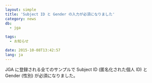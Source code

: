 ```yaml
---
layout: simple
title: 'Subject ID と Gender の入力が必須になりました'
category: news
db:
  - jga

tags:
  - お知らせ

date: 2015-10-08T13:42:57
lang: ja
---
```


JGA に登録される全てのサンプルで Subject ID (匿名化された個人 ID) と Gender (性別) が必須になりました。
